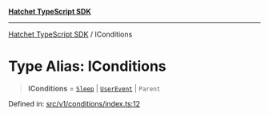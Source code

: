 [**Hatchet TypeScript SDK**](../README.md)

***

[Hatchet TypeScript SDK](../README.md) / IConditions

# Type Alias: IConditions

> **IConditions** = [`Sleep`](../interfaces/Sleep.md) \| [`UserEvent`](../interfaces/UserEvent.md) \| `Parent`

Defined in: [src/v1/conditions/index.ts:12](https://github.com/hatchet-dev/hatchet/blob/0288a24f2e9f14787135b399bd47182f4d1260d9/sdks/typescript/src/v1/conditions/index.ts#L12)
